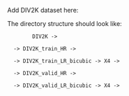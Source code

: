 Add DIV2K dataset here:

The directory structure should look like:

            DIV2K -> 
            
      -> DIV2K_train_HR ->

      -> DIV2K_train_LR_bicubic -> X4 ->
      
      -> DIV2K_valid_HR ->
      
      -> DIV2K_valid_LR_bicubic -> X4 ->
